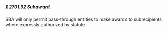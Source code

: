 ##### § 2701.92 Subaward. #####

SBA will only permit pass-through entities to make awards to subrecipients where expressly authorized by statute.